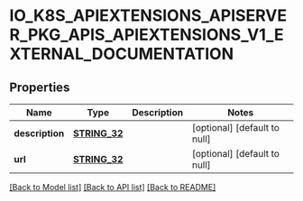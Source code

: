# IO_K8S_APIEXTENSIONS_APISERVER_PKG_APIS_APIEXTENSIONS_V1_EXTERNAL_DOCUMENTATION

## Properties
Name | Type | Description | Notes
------------ | ------------- | ------------- | -------------
**description** | [**STRING_32**](STRING_32.md) |  | [optional] [default to null]
**url** | [**STRING_32**](STRING_32.md) |  | [optional] [default to null]

[[Back to Model list]](../README.md#documentation-for-models) [[Back to API list]](../README.md#documentation-for-api-endpoints) [[Back to README]](../README.md)


